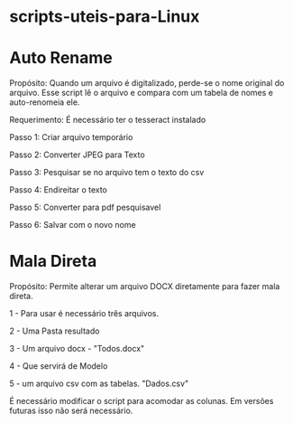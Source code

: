 # scripts-uteis-para-Linux

# Auto Rename

Propósito: Quando um arquivo é digitalizado, perde-se o nome original do arquivo. Esse script lê o arquivo e compara com um tabela de nomes e auto-renomeia ele.

Requerimento: É necessário ter o tesseract instalado

Passo 1: Criar arquivo temporário

Passo 2: Converter JPEG para Texto

Passo 3: Pesquisar se no arquivo tem o texto do csv

Passo 4: Endireitar o texto

Passo 5: Converter para pdf pesquisavel

Passo 6: Salvar com o novo nome


# Mala Direta

Propósito: Permite alterar um arquivo DOCX diretamente para fazer mala direta.


1 - Para usar é necessário três arquivos.

2 - Uma Pasta resultado

3 - Um arquivo docx - "Todos.docx"

4 - Que servirá de Modelo

5 - um arquivo csv com as tabelas. "Dados.csv"

É necessário modificar o script para acomodar as colunas. Em versões futuras isso não será necessário.
